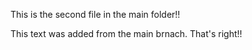 This is the second file in the main folder!!

This text was added from the main brnach. That's right!!